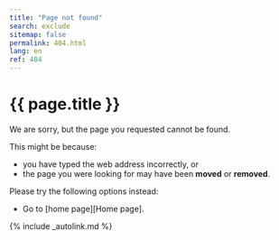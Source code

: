 ```yaml
---
title: "Page not found"
search: exclude
sitemap: false
permalink: 404.html
lang: en
ref: 404
---
```


# {{ page.title }}

We are sorry, but the page you requested cannot be found.

This might be because:

- you have typed the web address incorrectly, or
- the page you were looking for may have been __moved__ or **removed**.

Please try the following options instead:

- Go to [home page][Home page].

[comment]: <> (Use search option to see if the page is available elsewhere)

{% include _autolink.md %}
